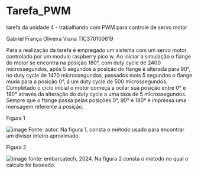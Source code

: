 # Tarefa_PWM
tarefa da unidade 4 - trabalhando com PWM para controle de servo motor

Gabriel França Oliveira Viana
TIC370100619

Para a realização da tarefa é empregado um sistema com um servo motor controlado por um modulo raspberry pico w.
Ao iniciar a simulação o flange do motor se encontra na posição 180°, com duty cycle de 2400 microssegundos, após 5 segundos a posição do flange é alterada para 90°, no duty cycle de 1470 microssegundos, passados mais 5 segundos o flange muda para a posição 0°, á um duty cycle de 500 microssegundos.
Completado o ciclo inicial o motor começa a ocilar sua posição entre 0° e 180° através da alteração do duty cycle a uma taxa de 5 microssegundos.  
Sempre que o flange passa pelas posições 0°, 90° e 180° é impressa uma mensagem referente a posição.

Figura 1  


![image](https://github.com/user-attachments/assets/fb994ed4-979b-43c2-8d21-79d7a11e2edf)
Fonte: autor.
Na figura 1, consta o método usado para encontrar um divisor inteiro aproximado. 

Figura 2


![image](https://github.com/user-attachments/assets/587233f4-7000-4fc2-95a2-ba52f482a701)
fonte: embarcatech, 2024.
Na figura 2 consta o metodo no qual o calculo foi baseado.
